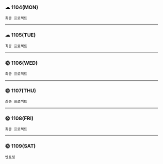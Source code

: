 ### ☁ 1104(MON)
    최종 프로젝트
---

### ☁ 1105(TUE)
    최종 프로젝트
---

### 🌞 1106(WED)
    최종 프로젝트
---

### 🌞 1107(THU)
    최종 프로젝트
---

### 🌞 1108(FRI)
    최종 프로젝트
---

### 🌞 1109(SAT)
    멘토링

